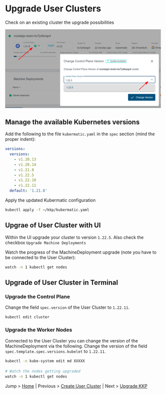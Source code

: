 
# Upgrade User Clusters


Check on an existing cluster the upgrade possibilities

![](../pics/upgrade_user_clusters.png)

## Manage the available Kubernetes versions

Add the following to the file `kubermatic.yaml` in the `spec` section (mind the proper indent):

```yaml
versions:
  versions:
    - v1.20.13
    - v1.20.14
    - v1.21.8
    - v1.22.5
    - v1.22.10
    - v1.22.11
  default: '1.21.8'
```

Apply the updated Kubermatic configuration

```bash
kubectl apply -f ~/kkp/kubermatic.yaml
```

## Upgrae of User Cluster with UI

Within the UI upgrade your cluster to version `1.22.5`. Also check the checkbox `Upgrade Machine Deployments`

Watch the progress of the MachineDeployment upgrade (note you have to be connected to the User Cluster):

```bash
watch -n 1 kubectl get nodes
```

## Upgrade of User Cluster in Terminal

### Upgrade the Control Plane 

Change the field `spec.version` of the User Cluster to `1.22.11`.

```bash
kubectl edit cluster 
```

### Upgrade the Worker Nodes

Connected to the User Cluster you can change the version of the MachineDeployment via the following. Change the version of the field `spec.template.spec.versions.kubelet` to `1.22.11`.

```bash
kubectl -n kube-system edit md XXXXX

# Watch the nodes getting upgraded
watch -n 1 kubectl get nodes   
```

Jump > [Home](../README.md) | Previous > [Create User Cluster](../05_create_user_cluster/README.md) | Next > [Upgrade KKP](../07_upgrade_kkp/README.md)
